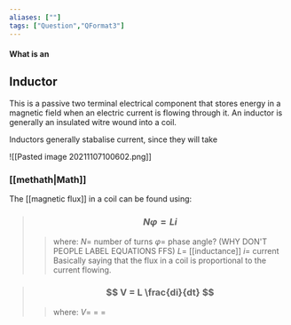 ```yaml
---
aliases: [""]
tags: ["Question","QFormat3"]
---
```


#### What is an
## Inductor

This is a passive two terminal electrical component that stores energy in a magnetic field when an electric current is flowing through it. An inductor is generally an insulated witre wound into a coil.

Inductors generally stabalise current, since they will take 

![[Pasted image 20211107100602.png]]

### [[methath|Math]]

The [[magnetic flux]] in a coil can be found using:
> ### $$ N \varphi = Li $$ 
>> where:
>> $N=$ number of turns 
>> $\varphi=$ phase angle? (WHY DON'T PEOPLE LABEL EQUATIONS FFS)
>> $L=$ [[inductance]]
>> $i=$ current
Basically saying that the flux in a coil is proportional to the current flowing.

> ### $$ V = L \frac{di}{dt} $$ 
>> where:
>> $V=$ 
>> $=$
>> $=$